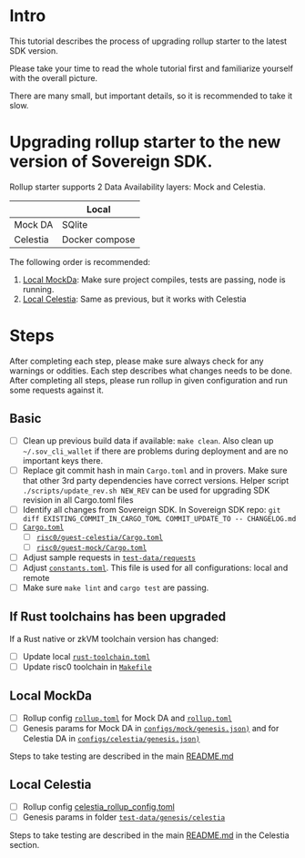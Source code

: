 # Intro

This tutorial describes the process of upgrading rollup starter to the latest SDK version.

Please take your time to read the whole tutorial first and familiarize yourself with the overall picture.

There are many small, but important details, so it is recommended to take it slow.

# Upgrading rollup starter to the new version of Sovereign SDK.

Rollup starter supports 2 Data Availability layers: Mock and Celestia.

|          | Local          |
|----------|----------------|
| Mock DA  | SQlite         |
| Celestia | Docker compose |

The following order is recommended:

1. [Local MockDa](#local-mockda): Make sure project compiles, tests are passing, node is running.
2. [Local Celestia](#local-celestia): Same as previous, but it works with Celestia

# Steps

After completing each step, please make sure always check for any warnings or oddities.
Each step describes what changes needs to be done. After completing all steps, please run rollup in given configuration
and run some requests against it.

## Basic

- [ ] Clean up previous build data if available: `make clean`.
  Also clean up `~/.sov_cli_wallet` if there are problems during deployment and are no important keys there.
- [ ] Replace git commit hash in main `Cargo.toml` and in provers. Make sure that other 3rd party dependencies have
  correct versions. Helper script ` ./scripts/update_rev.sh NEW_REV` can be used for upgrading SDK revision in all
  Cargo.toml files
- [ ] Identify all changes from Sovereign SDK. In Sovereign SDK repo:
  `git diff EXISTING_COMMIT_IN_CARGO_TOML COMMIT_UPDATE_TO -- CHANGELOG.md`
- [ ] [`Cargo.toml`](./Cargo.toml)
    - [ ] [`risc0/guest-celestia/Cargo.toml`](crates/provers/risc0/guest-celestia/Cargo.toml)
    - [ ] [`risc0/guest-mock/Cargo.toml`](crates/provers/risc0/guest-mock/Cargo.toml)
- [ ] Adjust sample requests in [`test-data/requests`](./test-data/requests)
- [ ] Adjust [`constants.toml`](./constants.toml). This file is used for all configurations: local and remote
- [ ] Make sure `make lint` and `cargo test` are passing.

## If Rust toolchains has been upgraded

If a Rust native or zkVM toolchain version has changed:

- [ ] Update local [`rust-toolchain.toml`](./rust-toolchain.toml)
- [ ] Update risc0 toolchain in [`Makefile`](./Makefile)

## Local MockDa

- [ ] Rollup config [`rollup.toml`](./configs/mock/rollup.toml) for Mock DA and [`rollup.toml`](./configs/celestia/rollup.toml)
- [ ] Genesis params for Mock DA in [`configs/mock/genesis.json)`](./configs/mock/genesis.json) and for Celestia DA in [`configs/celestia/genesis.json)`](./configs/celestia/genesis.json)

Steps to take testing are described in the main [README.md](./README.md)

## Local Celestia

- [ ] Rollup config [celestia_rollup_config.toml](./celestia_rollup_config.toml)
- [ ] Genesis params in folder [`test-data/genesis/celestia`](./test-data/genesis/celestia)

Steps to take testing are described in the
main [README.md](./README.md#alternative-configurationsa) in the Celestia section.